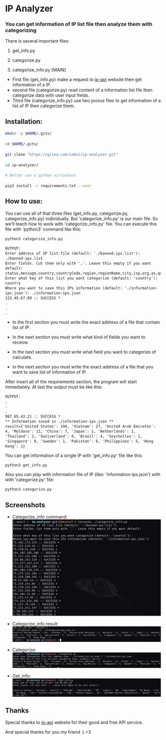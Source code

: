 # IP Analyzer
### You can get information of IP list file then analyze them with categorizing
There is several important files:

1. get_info.py

2. categorize.py

3. categorize_info.py [MAIN]

- First file (get_info.py) make a request to [ip-api](http://ip-api.com) website then get information of a IP.
- secend file (categorize.py) read content of a information list file then categorize data with user input fields.
- Third file (categorize_info.py) use two pvious files to get information of a list of IP then categorize them.

## Installation:
```bash
mkdir -p $HOME/.gits/

cd $HOME/.gits/

git clone "https://gitea.com/sabzi/ip-analyzer.git"

cd ip-analyzer/

# Better use a python virtualenv 

pip3 install -r requirements.txt --user
```

## How to use:
You can use all of that three files (get_info.py, categorize.py, categorize_info.py) individually.
But 'categorize_info.py' is our main file.
So we'll teach how to work with 'categorize_info.py' file.
You can execute this file with 'python3' command like this:

```bash
python3 categorize_info.py
```
```
OUTPUT:
Enter address of IP list file (default: './banned-ips.list'): ./banned-ips.list
Enter fields. Cut them only with ','. Leave this empty if you want default:
status,message,country,countryCode,region,regionName,city,isp,org,as,query
Enter what key of this list you want categorize (default: 'country'): country
Where you want to save this IPs information (default: './information-ips.json'): ./information-ips.json
123.45.67.89 :: SUCCESS *
.
.
.
```
- In the first section you must write the exact address of a file that contain list of IP.

- In the next section you must write what kind of fields you want to receive. 

- In the next section you must write what field you want to categorize of calculate.

- In the next section you must write the exact address of a file that you want to save list of information of IP.

  

After insert all of the requirements section, the program will start immediately.
At last the output must be like this:
```
OUTPUT:
.
.
.
987.65.43.21 :: SUCCESS *
** Information saved in ./information-ips.json **
result={'United States': 194, 'Vietnam': 27, 'United Arab Emirates': 4, 'Moldova': 11, 'China': 7, 'Japan': 1, 'Netherlands': 1, 'Thailand': 2, 'Switzerland': 6, 'Brazil': 4, 'Seychelles': 1, 'Singapore': 9, 'Sweden': 1, 'Pakistan': 6, 'Philippines': 5, 'Hong Kong': 1}
```

You can get information of a single IP with 'get_info.py' file like this:

```bash
python3 get_info.py
```

Also you can play with information file of IP (like: 'information-ips.json') with with 'categorize.py' file:

```bash
python3 categorize.py
```



## Screenshots
* Categorize_info command:
 ![categorize info command](./screenshots/categorize_info_command.png)

* Categorize_info result:
 ![categorize info command](./screenshots/categorize_info_result.png)

* Categorize:
 ![categorize info command](./screenshots/categorize.png)

* Get_info:
 ![categorize info command](./screenshots/get_info.png)


## Thanks

Special thanks to [ip-api](http://ip-api.com) website for their good and free API service.

And special thanks for you my friend :) <3
